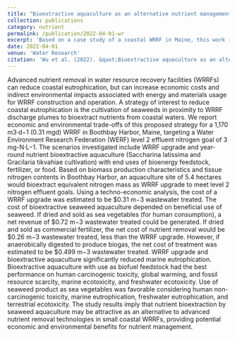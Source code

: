 ```yaml
---
title: "Bioextractive aquaculture as an alternative nutrient management strategy for water resource recovery facilities"
collection: publications
category: nutrient
permalink: /publication/2022-04-01-wr
excerpt: 'Based on a case study of a coastal WRRF in Maine, this work integrates wastewater treatment simulation, life cycle assessment, and techno-economic analysis to evaluate seaweed aquaculture as a sustainable alternative to advanced nutrient removal processes. The results indicate that nutrient bioextraction can achieve comparable nitrogen reduction with lower costs and added environmental benefits. [Link to Paper](https://www.sciencedirect.com/science/article/pii/S0043135422000550)'
date: 2022-04-01
venue: 'Water Research'
citation: 'Wu et al. (2022). &quot;Bioextractive aquaculture as an alternative nutrient management strategy for water resource recovery facilities.&quot; <i>Water Research</i>. 212, 118092.'
---
```

Advanced nutrient removal in water resource recovery facilities (WRRFs) can reduce coastal eutrophication, but can increase economic costs and indirect environmental impacts associated with energy and materials usage for WRRF construction and operation. A strategy of interest to reduce coastal eutrophication is the cultivation of seaweeds in proximity to WRRF discharge plumes to bioextract nutrients from coastal waters. We report economic and environmental trade-offs of this proposed strategy for a 1,170 m3·d−1 (0.31 mgd) WRRF in Boothbay Harbor, Maine, targeting a Water Environment Research Federation (WERF) level 2 effluent nitrogen goal of 3 mg-N·L−1. The scenarios investigated include WRRF upgrade and year-round nutrient bioextractive aquaculture (Saccharina latissima and Gracilaria tikvahiae cultivation) with end uses of bioenergy feedstock, fertilizer, or food. Based on biomass production characteristics and tissue nitrogen contents in Boothbay Harbor, an aquaculture site of 5.4 hectares would bioextract equivalent nitrogen mass as WRRF upgrade to meet level 2 nitrogen effluent goals. Using a techno-economic analysis, the cost of a WRRF upgrade was estimated to be $0.31 m−3 wastewater treated. The cost of bioextractive seaweed aquaculture depended on beneficial use of seaweed. If dried and sold as sea vegetables (for human consumption), a net revenue of $0.72 m−3 wastewater treated could be generated. If dried and sold as commercial fertilizer, the net cost of nutrient removal would be $0.26 m−3 wastewater treated, less than the WRRF upgrade. However, if anaerobically digested to produce biogas, the net cost of treatment was estimated to be $0.499 m−3 wastewater treated. WRRF upgrade and bioextractive aquaculture significantly reduced marine eutrophication. Bioextractive aquaculture with use as biofuel feedstock had the best performance on human carcinogenic toxicity, global warming, and fossil resource scarcity, marine ecotoxicity, and freshwater ecotoxicity. Use of seaweed product as sea vegetables was favorable considering human non-carcinogenic toxicity, marine eutrophication, freshwater eutrophication, and terrestrial ecotoxicity. The study results imply that nutrient bioextraction by seaweed aquaculture may be attractive as an alternative to advanced nutrient removal technologies in small coastal WRRFs, providing potential economic and environmental benefits for nutrient management.
